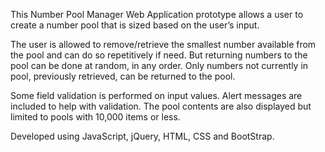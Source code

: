 This Number Pool Manager Web Application prototype allows a user to create a number pool that is sized based on the user’s input.

The user is allowed to remove/retrieve  the smallest number available from the pool and  can do so repetitively if need.  But returning  numbers to the pool can be done at random, in any order.  Only numbers not currently in pool, previously retrieved, can be returned to the pool. 

 Some field validation is performed on input values. Alert messages are included to help with validation.  The pool contents are also displayed but limited to pools with 10,000 items or less.


Developed using JavaScript, jQuery, HTML, CSS and BootStrap.
